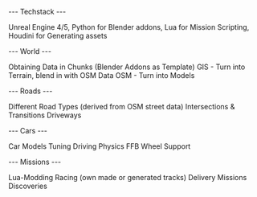 --- Techstack ---

Unreal Engine 4/5,
Python for Blender addons,
Lua for Mission Scripting,
Houdini for Generating assets



--- World ---

Obtaining Data in Chunks (Blender Addons as Template)
GIS - Turn into Terrain, blend in with OSM Data
OSM - Turn into Models



--- Roads ---

Different Road Types (derived from OSM street data)
Intersections & Transitions
Driveways



--- Cars ---

Car Models
Tuning
Driving Physics
FFB Wheel Support



--- Missions ---

Lua-Modding
Racing (own made or generated tracks)
Delivery Missions
Discoveries
